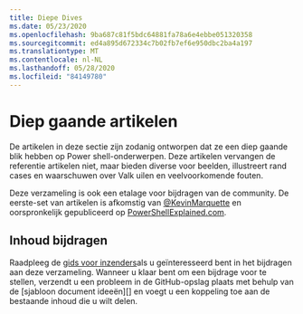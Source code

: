 ```yaml
---
title: Diepe Dives
ms.date: 05/23/2020
ms.openlocfilehash: 9ba687c81f5bdc64881fa78a6e4ebbe051320358
ms.sourcegitcommit: ed4a895d672334c7b02fb7ef6e950dbc2ba4a197
ms.translationtype: MT
ms.contentlocale: nl-NL
ms.lasthandoff: 05/28/2020
ms.locfileid: "84149780"
---
```

# <a name="deep-dive-articles"></a>Diep gaande artikelen

De artikelen in deze sectie zijn zodanig ontworpen dat ze een diep gaande blik hebben op Power shell-onderwerpen. Deze artikelen vervangen de referentie artikelen niet, maar bieden diverse voor beelden, illustreert rand cases en waarschuwen over Valk uilen en veelvoorkomende fouten.

Deze verzameling is ook een etalage voor bijdragen van de community. De eerste-set van artikelen is afkomstig van [@KevinMarquette][] en oorspronkelijk gepubliceerd op [PowerShellExplained.com][].

## <a name="how-to-contribute-content"></a>Inhoud bijdragen

Raadpleeg de [gids voor inzenders][]als u geïnteresseerd bent in het bijdragen aan deze verzameling. Wanneer u klaar bent om een bijdrage voor te stellen, verzendt u een probleem in de GitHub-opslag plaats met behulp van de [sjabloon document ideeën][] en voegt u een koppeling toe aan de bestaande inhoud die u wilt delen.

<!-- link references -->
[powershellexplained.com]: https://powershellexplained.com/
[@KevinMarquette]: https://twitter.com/KevinMarquette
[Gids voor inzenders]: https://aka.ms/PSDocsContributor
[Sjabloon voor document ideeën]: https://github.com/MicrosoftDocs/PowerShell-Docs/issues/new?assignees=&labels=doc-idea&template=New_Document_Request.md&title=Community+contribution

